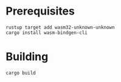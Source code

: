 Prerequisites
============


```
rustup target add wasm32-unknown-unknown
cargo install wasm-bindgen-cli
```

Building
========

```
cargo build
```